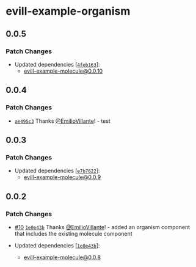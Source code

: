 # evill-example-organism

## 0.0.5

### Patch Changes

- Updated dependencies [[`4feb163`](https://github.com/EmilioVillante/design-system-monorepo-poc/commit/4feb1637a4a9b7ebcfcdb018fcf28f545ac59543)]:
  - evill-example-molecule@0.0.10

## 0.0.4

### Patch Changes

- [`ae495c3`](https://github.com/EmilioVillante/design-system-monorepo-poc/commit/ae495c3ae13b66ca9d7d5bb94e547549165b741a) Thanks [@EmilioVillante](https://github.com/EmilioVillante)! - test

## 0.0.3

### Patch Changes

- Updated dependencies [[`e7b7622`](https://github.com/EmilioVillante/design-system-monorepo-poc/commit/e7b7622dbc3c186f712577249d6e18017a5399d7)]:
  - evill-example-molecule@0.0.9

## 0.0.2

### Patch Changes

- [#10](https://github.com/EmilioVillante/design-system-monorepo-poc/pull/10) [`1e0e43b`](https://github.com/EmilioVillante/design-system-monorepo-poc/commit/1e0e43b16b2247ac5db26ff80c39e0a8fdb6e360) Thanks [@EmilioVillante](https://github.com/EmilioVillante)! - added an organism component that includes the existing molecule component

- Updated dependencies [[`1e0e43b`](https://github.com/EmilioVillante/design-system-monorepo-poc/commit/1e0e43b16b2247ac5db26ff80c39e0a8fdb6e360)]:
  - evill-example-molecule@0.0.8
